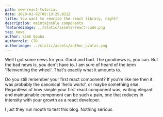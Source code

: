```yaml
---
path: new-react-tutorial
date: 2020-02-02T06:19:29.831Z
title: You want to rewrite the react library, right?
description: maintainable components
featuredimage: ../static/assets/react-code.png
tag: news
author: Sink Opuba
authorrole: CTO
authorimage: ../static/assets/author_avatar.png
---
```

Well I got some news for you. Good and bad. The goodnews is, you can. But the bad news is, you don't have to. I am sure of heard of the term 'Reinventing the wheel'. That's exactly what it amounts to.

Do you still remember your first react component? If you're like me then it was probably the canonical 'hello world', or maybe something else. Regardless of how simple your first react component was, writing elegant and maintainable component can be such a pain, one that reduces in intensity with your growth as a react developer.

I just they run mouth to test this blog. Nothing serious.
